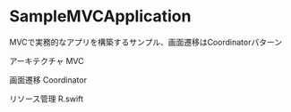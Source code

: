 # SampleMVCApplication
MVCで実務的なアプリを構築するサンプル、画面遷移はCoordinatorパターン

アーキテクチャ MVC

画面遷移 Coordinator

リソース管理 R.swift
